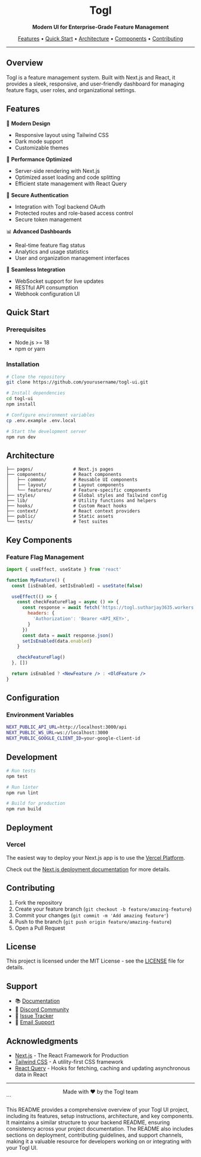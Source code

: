 <div align="center">
  <h1>Togl</h1>
  <p><strong>Modern UI for Enterprise-Grade Feature Management</strong></p>
  <p>
    <a href="#features">Features</a> •
    <a href="#quick-start">Quick Start</a> •
    <a href="#architecture">Architecture</a> •
    <a href="#components">Components</a> •
    <a href="#contributing">Contributing</a>
  </p>
</div>

---

## Overview

Togl is a feature management system. Built with Next.js and React, it provides a sleek, responsive, and user-friendly dashboard for managing feature flags, user roles, and organizational settings.

## Features

🎨 **Modern Design**

- Responsive layout using Tailwind CSS
- Dark mode support
- Customizable themes

🚀 **Performance Optimized**

- Server-side rendering with Next.js
- Optimized asset loading and code splitting
- Efficient state management with React Query

🔐 **Secure Authentication**

- Integration with Togl backend OAuth
- Protected routes and role-based access control
- Secure token management

📊 **Advanced Dashboards**

- Real-time feature flag status
- Analytics and usage statistics
- User and organization management interfaces

🔌 **Seamless Integration**

- WebSocket support for live updates
- RESTful API consumption
- Webhook configuration UI

## Quick Start

### Prerequisites

- Node.js >= 18
- npm or yarn

### Installation

```bash
# Clone the repository
git clone https://github.com/yourusername/togl-ui.git

# Install dependencies
cd togl-ui
npm install

# Configure environment variables
cp .env.example .env.local

# Start the development server
npm run dev
```

## Architecture

```
├── pages/               # Next.js pages
├── components/          # React components
│   ├── common/          # Reusable UI components
│   ├── layout/          # Layout components
│   └── features/        # Feature-specific components
├── styles/              # Global styles and Tailwind config
├── lib/                 # Utility functions and helpers
├── hooks/               # Custom React hooks
├── context/             # React context providers
├── public/              # Static assets
└── tests/               # Test suites
```

## Key Components

### Feature Flag Management

```jsx
import { useEffect, useState } from 'react'

function MyFeature() {
  const [isEnabled, setIsEnabled] = useState(false)

  useEffect(() => {
    const checkFeatureFlag = async () => {
      const response = await fetch('https://togl.sutharjay3635.workers.dev/api/token/<TOKEN_ID>', {
        headers: {
          'Authorization': 'Bearer <API_KEY>', 
        }
      })
      const data = await response.json()
      setIsEnabled(data.enabled)
    }

    checkFeatureFlag()
  }, [])

  return isEnabled ? <NewFeature /> : <OldFeature />
}
```
 
 

## Configuration

### Environment Variables

```bash
NEXT_PUBLIC_API_URL=http://localhost:3000/api
NEXT_PUBLIC_WS_URL=ws://localhost:3000
NEXT_PUBLIC_GOOGLE_CLIENT_ID=your-google-client-id
```

## Development

```bash
# Run tests
npm test

# Run linter
npm run lint

# Build for production
npm run build
```

## Deployment

### Vercel

The easiest way to deploy your Next.js app is to use the [Vercel Platform](https://vercel.com/new?utm_medium=default-template&filter=next.js&utm_source=create-next-app&utm_campaign=create-next-app-readme).

Check out the [Next.js deployment documentation](https://nextjs.org/docs/deployment) for more details.

## Contributing

1. Fork the repository
2. Create your feature branch (`git checkout -b feature/amazing-feature`)
3. Commit your changes (`git commit -m 'Add amazing feature'`)
4. Push to the branch (`git push origin feature/amazing-feature`)
5. Open a Pull Request

## License

This project is licensed under the MIT License - see the [LICENSE](LICENSE) file for details.

## Support

- 📚 [Documentation](https://docs.togl.dev/ui)
- 💬 [Discord Community](https://discord.gg/togl)
- 🐛 [Issue Tracker](https://github.com/yourusername/togl-ui/issues)
- 📧 [Email Support](mailto:support@togl.dev)

## Acknowledgments

- [Next.js](https://nextjs.org/) - The React Framework for Production
- [Tailwind CSS](https://tailwindcss.com/) - A utility-first CSS framework
- [React Query](https://react-query.tanstack.com/) - Hooks for fetching, caching and updating asynchronous data in React

---

<div align="center">
  Made with ❤️ by the Togl team
</div>
```

This README provides a comprehensive overview of your Togl UI project, including its features, setup instructions, architecture, and key components. It maintains a similar structure to your backend README, ensuring consistency across your project documentation. The README also includes sections on deployment, contributing guidelines, and support channels, making it a valuable resource for developers working on or integrating with your Togl UI.
